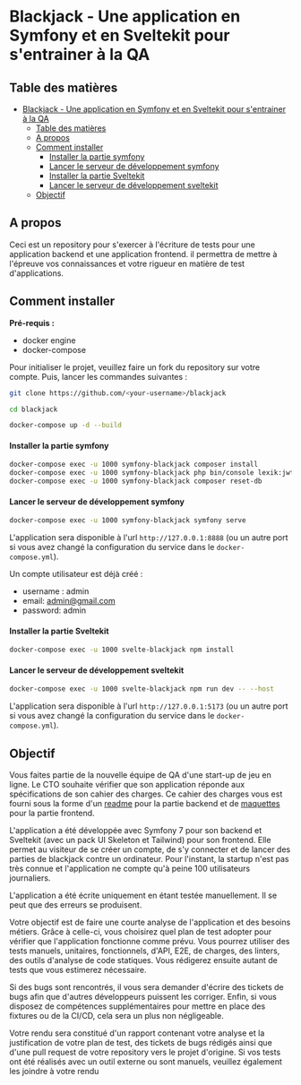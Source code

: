 # Blackjack - Une application en Symfony et en Sveltekit pour s'entrainer à la QA

## Table des matières

- [Blackjack - Une application en Symfony et en Sveltekit pour s'entrainer à la QA](#blackjack---une-application-en-symfony-et-en-sveltekit-pour-sentrainer-à-la-qa)
  - [Table des matières](#table-des-matières)
  - [A propos](#a-propos)
  - [Comment installer](#comment-installer)
      - [Installer la partie symfony](#installer-la-partie-symfony)
      - [Lancer le serveur de développement symfony](#lancer-le-serveur-de-développement-symfony)
      - [Installer la partie Sveltekit](#installer-la-partie-sveltekit)
      - [Lancer le serveur de développement sveltekit](#lancer-le-serveur-de-développement-sveltekit)
  - [Objectif](#objectif)


## A propos

Ceci est un repository pour s'exercer à l'écriture de tests pour une application backend et une application frontend. il permettra de mettre à l'épreuve vos connaissances et votre rigueur en matière de test d'applications.

## Comment installer

**Pré-requis :**

 * docker engine
 * docker-compose

Pour initialiser le projet, veuillez faire un fork du repository sur votre compte. Puis, lancer les commandes suivantes :

```bash
git clone https://github.com/<your-username>/blackjack

cd blackjack

docker-compose up -d --build
```

#### Installer la partie symfony

```bash
docker-compose exec -u 1000 symfony-blackjack composer install
docker-compose exec -u 1000 symfony-blackjack php bin/console lexik:jwt:generate-keypair
docker-compose exec -u 1000 symfony-blackjack composer reset-db
```

#### Lancer le serveur de développement symfony

```bash
docker-compose exec -u 1000 symfony-blackjack symfony serve
```

L'application sera disponible à l'url `http://127.0.0.1:8888` (ou un autre port si vous avez changé la configuration du service dans le `docker-compose.yml`).

Un compte utilisateur est déjà créé : 
 * username : admin
 * email: admin@gmail.com
 * password: admin

#### Installer la partie Sveltekit

```bash
docker-compose exec -u 1000 svelte-blackjack npm install
```

#### Lancer le serveur de développement sveltekit

```bash
docker-compose exec -u 1000 svelte-blackjack npm run dev -- --host
```

L'application sera disponible à l'url `http://127.0.0.1:5173` (ou un autre port si vous avez changé la configuration du service dans le `docker-compose.yml`).

## Objectif

Vous faites partie de la nouvelle équipe de QA d'une start-up de jeu en ligne. Le CTO souhaite vérifier que son application réponde aux spécifications de son cahier des charges. Ce cahier des charges vous est fourni sous la forme d'un [readme](./symfony-blackjack/README.md) pour la partie backend et de [maquettes](./svelte-blackjack/doc/models/) pour la partie frontend.

L'application a été développée avec Symfony 7 pour son backend et Sveltekit (avec un pack UI Skeleton et Tailwind) pour son frontend. Elle permet au visiteur de se créer un compte, de s'y connecter et de lancer des parties de blackjack contre un ordinateur. Pour l'instant, la startup n'est pas très connue et l'application ne compte qu'à peine 100 utilisateurs journaliers.

L'application a été écrite uniquement en étant testée manuellement. Il se peut que des erreurs se produisent.

Votre objectif est de faire une courte analyse de l'application et des besoins métiers. Grâce à celle-ci, vous choisirez quel plan de test adopter pour vérifier que l'application fonctionne comme prévu. Vous pourrez utiliser des tests manuels, unitaires, fonctionnels, d'API, E2E, de charges, des linters, des outils d'analyse de code statiques. Vous rédigerez ensuite autant de tests que vous estimerez nécessaire. 

Si des bugs sont rencontrés, il vous sera demander d'écrire des tickets de bugs afin que d'autres développeurs puissent les corriger. Enfin, si vous disposez de compétences supplémentaires pour mettre en place des fixtures ou de la CI/CD, cela sera un plus non négligeable.

Votre rendu sera constitué d'un rapport contenant votre analyse et la justification de votre plan de test, des tickets de bugs rédigés ainsi que d'une pull request de votre repository vers le projet d'origine. Si vos tests ont été réalisés avec un outil externe ou sont manuels, veuillez également les joindre à votre rendu
